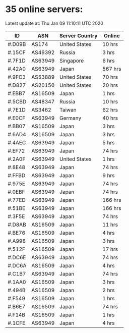 # 35 online servers:

Latest update at: Thu Jan 09 11:10:11 UTC 2020

| ID | ASN | Server Country | Online |
| -- | --- | -------------- | ------ |
| #.D09B | AS174 | United States | 10 hrs |
| #.15CF | AS49392 | Russia | 3 hrs |
| #.7F1D | AS63949 | Singapore | 6 hrs |
| #.42A0 | AS63949 | Japan | 567 hrs |
| #.9FC3 | AS53889 | United States | 70 hrs |
| #.D827 | AS20150 | United States | 20 hrs |
| #.EBB7 | AS16509 | Japan | 1 hrs |
| #.5CBD | AS48347 | Russia | 10 hrs |
| #.7E1D | AS3462 | Taiwan | 62 hrs |
| #.E0CF | AS63949 | Germany | 40 hrs |
| #.BB07 | AS16509 | Japan | 3 hrs |
| #.6AD4 | AS16509 | Japan | 3 hrs |
| #.4AEC | AS63949 | Japan | 5 hrs |
| #.EF72 | AS63949 | Japan | 74 hrs |
| #.2A0F | AS63949 | United States | 1 hrs |
| #.8E48 | AS63949 | Japan | 74 hrs |
| #.FFBD | AS63949 | Japan | 9 hrs |
| #.975E | AS63949 | Japan | 74 hrs |
| #.0EBF | AS63949 | Japan | 74 hrs |
| #.77ED | AS63949 | Japan | 166 hrs |
| #.51BE | AS63949 | Japan | 166 hrs |
| #.3F5E | AS63949 | Japan | 74 hrs |
| #.D8AB | AS16509 | Japan | 11 hrs |
| #.BE76 | AS16509 | Japan | 4 hrs |
| #.A998 | AS16509 | Japan | 3 hrs |
| #.512F | AS16509 | Japan | 17 hrs |
| #.DC6E | AS63949 | Japan | 74 hrs |
| #.DC6A | AS16509 | Japan | 4 hrs |
| #.C1B7 | AS63949 | Japan | 74 hrs |
| #.1AA0 | AS16509 | Japan | 3 hrs |
| #.494B | AS16509 | Japan | 2 hrs |
| #.F549 | AS16509 | Japan | 1 hrs |
| #.B6E7 | AS16509 | Japan | 74 hrs |
| #.F14B | AS16509 | Japan | 1 hrs |
| #.1CFE | AS63949 | Japan | 4 hrs |

